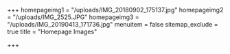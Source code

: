 +++
homepageimg1 = "/uploads/IMG_20180902_175137.jpg"
homepageimg2 = "/uploads/IMG_2525.JPG"
homepageimg3 = "/uploads/IMG_20190413_171736.jpg"
menuitem = false
sitemap_exclude = true
title = "Homepage Images"

+++
